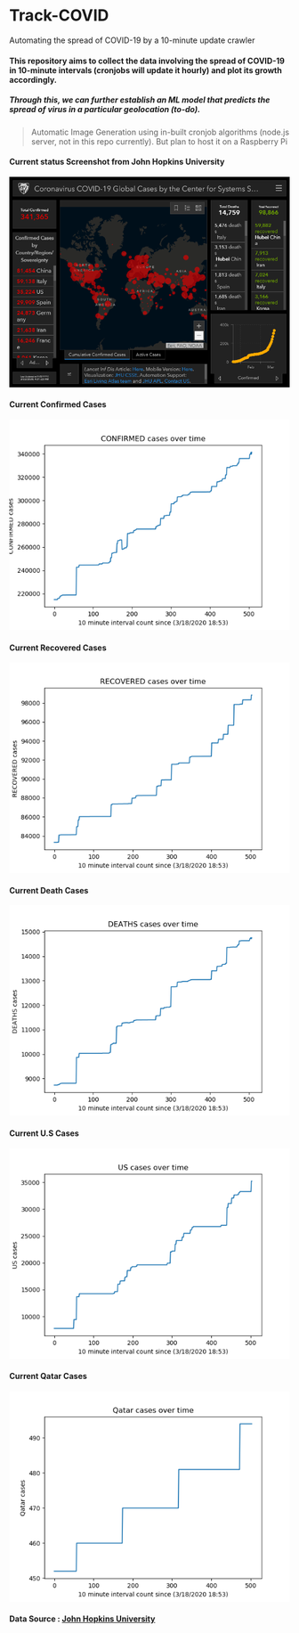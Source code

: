 # Track-COVID
Automating the spread of COVID-19 by a 10-minute update crawler
#### This repository aims to collect the data involving the spread of COVID-19 in 10-minute intervals (cronjobs will update it hourly) and plot its growth accordingly.
##### Through this, we can further establish an ML model that predicts the spread of virus in a particular geolocation (to-do).
> Automatic Image Generation using in-built cronjob algorithms (node.js server, not in this repo currently). But plan to host it on a Raspberry Pi

#### Current status Screenshot from John Hopkins University
<img src="./Visualizations/TODAY.png">

#### Current Confirmed Cases
<img src="./Visualizations/CONFIRMED.png">

#### Current Recovered Cases
<img src="./Visualizations/RECOVERED.png">

#### Current Death Cases
<img src="./Visualizations/DEATHS.png">

#### Current U.S Cases
<img src="./Visualizations/US.png">

#### Current Qatar Cases
<img src="./Visualizations/Qatar.png">


#### Data Source : <a href="https://www.arcgis.com/apps/opsdashboard/index.html#/85320e2ea5424dfaaa75ae62e5c06e61">John Hopkins University</a>
